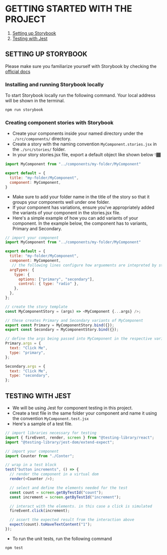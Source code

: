 # GETTING STARTED WITH THE PROJECT

1. [Setting up Storybook](#setting-up-storybook)
2. [Testing with Jest](#testing-with-jest)

## SETTING UP STORYBOOK

Please make sure you familiarize yourself with Storybook by checking the [official docs](https://storybook.js.org/docs/react/get-started/introduction)

### Installing and running Storybook locally

To start Storybook locally run the following command. Your local address will be shown in the terminal.

```bash
npm run storybook
```

### Creating component stories with Storybook

- Create your components inside your named directory under the `./src/components/` directory.
- Create a story with the naming convention `MyComponent.stories.jsx` in the `./src/stories/` folder.
- In your story stories.jsx file, export a default object like shown below 👇🏾

```javascript
import MyComponent from "../components/my-folder/MyComponent"

export default = {
  title: "my-folder/MyComponent",
  component: MyComponent,
}
```

- Make sure to add your folder name in the title of the story so that it groups your components well under one folder.
- If your component has variations, ensure you've appropriately added the variants of your component in the stories.jsx file.
- Here's a simple example of how you can add variants of your component. In the example below, the component has to variants, Primary and Secondary.

```javascript
// import your component
import MyComponent from "../components/my-folder/MyComponent"

export default = {
  title: "my-folder/MyComponent",
  component: MyComponent,
   // the following lines configure how arguements are intepreted by storybook.
  argTypes: {
    type: {
      options: ["primary", "secondary"],
      control: { type: "radio" },
    },
  },
};

// create the story template
const MyComponentStory = (args) => <MyComponent {...args} />;

// these creates Primary and Secondary variants of MyComponent
export const Primary = MyComponentStory.bind({});
export const Secondary = MyComponentStory.bind({});

// define the args being passed into MyComponent in the respective variations
Primary.args = {
  text: "Click Me",
  type: "primary",
};

Secondary.args = {
  text: "Click Me",
  type: "secondary",
};
```

## TESTING WITH JEST

- We will be using Jest for component testing in this project.
- Create a test file in the same folder your component and name it using the convention `MyComponent.test.jsx`
- Here's a sample of a test file.

```javascript
// import libraries necessary for testing
import { fireEvent, render, screen } from "@testing-library/react";
import "@testing-library/jest-dom/extend-expect";

// import your component
import Counter from "./Conter";

// wrap in a test block
test("button increments", () => {
  // render the component in a virtual dom
  render(<Counter />);

  // select and define the elements needed for the test
  const count = screen.getByTestId("count");
  const increment = screen.getByTestId("increment");

  // interact with the elements. in this case a click is simulated
  fireEvent.click(increment);

  // assert the expected result from the interaction above
  expect(count).toHaveTextContent("1");
});
```

- To run the unit tests, run the following command

```
npm test
```
